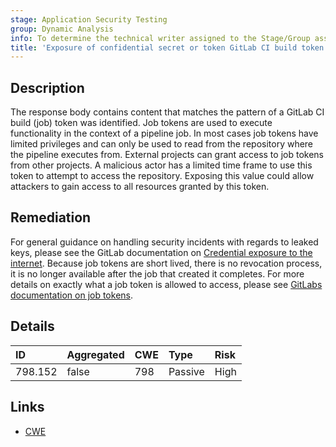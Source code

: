 ```yaml
---
stage: Application Security Testing
group: Dynamic Analysis
info: To determine the technical writer assigned to the Stage/Group associated with this page, see https://handbook.gitlab.com/handbook/product/ux/technical-writing/#assignments
title: 'Exposure of confidential secret or token GitLab CI build token'
---
```


## Description

The response body contains content that matches the pattern of a GitLab CI build (job) token was identified. Job tokens are used to execute functionality in the context of a pipeline job. In most cases job tokens have limited privileges and can only be used to read from the repository where the pipeline executes from. External projects can grant access to job tokens from other projects. A malicious actor has a limited time frame to use this token to attempt to access the repository.
Exposing this value could allow attackers to gain access to all resources granted by this token.

## Remediation

For general guidance on handling security incidents with regards to leaked keys, please see the GitLab documentation on [Credential exposure to the internet](../../../../../security/responding_to_security_incidents.md#credential-exposure-to-public-internet). Because job tokens are short lived, there is no revocation process, it is no longer available after the job that created it completes.
For more details on exactly what a job token is allowed to access, please see [GitLabs documentation on job tokens](../../../../../ci/jobs/ci_job_token.md).

## Details

| ID | Aggregated | CWE | Type | Risk |
|:---|:-----------|:----|:-----|:-----|
| 798.152 | false | 798 | Passive | High |

## Links

- [CWE](https://cwe.mitre.org/data/definitions/798.html)

